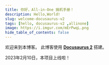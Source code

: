 ```yaml
---
title: 你好，All-in-One 搞机手册！
description: Hello,World!
slug: welcome-docusaurus-v2
tags: [hello, docusaurus-v2 ,allinone]
image: https://i.imgur.com/mErPwqL.png
hide_table_of_contents: false
---
```

欢迎来到本博客。 此博客使用 [**Docusaurus 2**](https://docusaurus.io/) 搭建。

<!--truncate-->

2023年2月10日，本项目上线啦！
